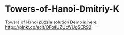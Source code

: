 # Towers-of-Hanoi-Dmitriy-K
Towers of Hanoi puzzle solution
Demo is here: 
https://plnkr.co/edit/OFo8UZUcWUgSCR92 
